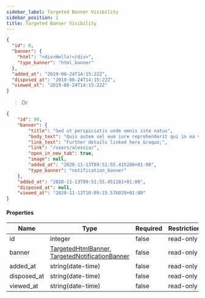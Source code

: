 ```yaml
---
sidebar_label: Targeted Banner Visibility
sidebar_position: 1
title: Targeted Banner Visibility
---
```


```json
{
  "id": 0,
  "banner": {
    "html": "<div>Hello!</div>",
    "type_banner": "html_banner"
  },
  "added_at": "2019-08-24T14:15:22Z",
  "disposed_at": "2019-08-24T14:15:22Z",
  "viewed_at": "2019-08-24T14:15:22Z"
}
```

> Or

```json
{
    "id": 90,
    "banner": {
        "title": "Sed ut perspiciatis unde omnis iste natus",
        "body_text": "Quis autem vel eum iure reprehenderit qui in ea voluptate velit esse quam nihil molestiae consequatur, vel illum qui dolorem eum fugiat quo voluptas nulla pariatur est hora nihi?",
        "link_text": "Further details linked here &raquo;",
        "link": "/users/alessia/",
        "open_in_new_tab": true,
        "image": null,
        "added_at": "2020-11-13T09:51:55.415280+01:00",
        "type_banner": "notification_banner"
    },
    "added_at": "2020-11-13T09:51:55.451181+01:00",
    "disposed_at": null,
    "viewed_at": "2020-11-13T10:09:15.576039+01:00"
}

```

#### Properties

|Name|Type|Required|Restrictions|Description|
|---|---|---|---|---|
|id|integer|false|read-only|none|
|banner|[TargetedHtmlBanner](../TargetedBannerTypes/targeted_html_banner), [TargetedNotificationBanner](../TargetedBannerTypes/targeted_notification_banner)|false|read-only|none|
|added_at|string(date-time)|false|read-only|none|
|disposed_at|string(date-time)|false|read-only|none|
|viewed_at|string(date-time)|false|read-only|none|
